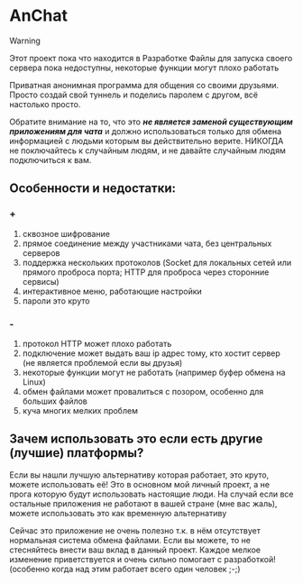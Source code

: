 # AnChat

> [!WARNING]
> Этот проект пока что находится в Разработке
> Файлы для запуска своего сервера пока недоступны, некоторые функции могут плохо работать

Приватная анонимная программа для общения со своими друзьями.
Просто создай свой туннель и поделись паролем с другом, всё настолько просто.

Обратите внимание на то, что это ***не является заменой существующим приложениям для чата***
и должно использоваться только для обмена информацией с людьми которым вы действительно верите.
НИКОГДА не поключайтесь к случайным людям, и не давайте случайным людям подключиться к вам.

## Особенности и недостатки:
### +
1. сквозное шифрование
2. прямое соединение между участниками чата, без центральных серверов
3. поддержка нескольких протоколов (Socket для локальных сетей или прямого проброса порта; HTTP для проброса через сторонние сервисы)
4. интерактивное меню, работающие настройки
5. пароли это круто

### -
1. протокол HTTP может плохо работать
2. подключение может выдать ваш ip адрес тому, кто хостит сервер (не является проблемой если вы друзья)
3. некоторые функции могут не работать (например буфер обмена на Linux)
4. обмен файлами может провалиться с позором, особенно для больших файлов
5. куча многих мелких проблем


## Зачем использовать это если есть другие (лучшие) платформы?
Если вы нашли лучшую альтернативу которая работает, это круто, можете использовать её!
Это в основном мой личный проект, а не прога которую будут использовать настоящие люди.
На случай если все остальные приложения не работают в вашей стране (мне вас жаль), можете использовать это как временную альтернативу

Сейчас это приложение не очень полезно т.к. в нём отсутствует нормальная система обмена файлами.
Если вы можете, то не стесняйтесь внести ваш вклад в данный проект.
Каждое мелкое изменение приветствуется и очень сильно помогает с разработкой!
(особенно когда над этим работает всего один человек ;-;)
